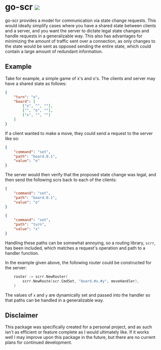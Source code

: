# go-scr [![](https://godoc.org/github.com/joshheinrichs/go-scr?status.svg)](https://godoc.org/github.com/joshheinrichs/go-scr)

go-scr provides a model for communication via state change requests. This would ideally simplify cases where you have a shared state between clients and a server, and you want the server to dictate legal state changes and handle requests in a generalizable way. This also has advantages for minimizing the amount of traffic sent over a connection, as only changes to the state would be sent as opposed sending the entire state, which could contain a large amount of redundant information.

## Example

Take for example, a simple game of x's and o's. The clients and server may have a shared state as follows:

```json
{
	"turn": "o",
	"board": [
		["x", "", ""],
		["", "o", ""],
		["x", "", ""]
	]
}
```

If a client wanted to make a move, they could send a request to the server like so:
```json
{
	"command": "set",
	"path": "board.0.1",
	"value": "o"
}
```

The server would then verify that the proposed state change was legal, and then send the following scrs back to each of the clients:
```json
{
	"command": "set",
	"path": "board.0.1",
	"value": "o"
}
```
```json
{
	"command": "set",
	"path": "turn",
	"value": "x"
}
```

Handling these paths can be somewhat annoying, so a routing library, `scrr`, has been included, which matches a request's operation and path to a handler function.

In the example given above, the following router could be constructed for the server:
```go
	router := scrr.NewRouter(
		scrr.NewRoute(scr.CmdSet, "board.#x.#y", moveHandler),
	)
```

The values of `x` and `y` are dynamically set and passed into the handler so that paths can be handled in a generalizable way.

## Disclaimer

This package was specifically created for a personal project, and as such isn't as efficient or feature complete as I would ultimately like. If it works well I may improve upon this package in the future, but there are no current plans for continued development.
